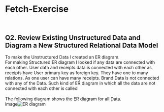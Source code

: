 # Fetch-Exercise <br/><br/>

## Q2. Review Existing Unstructured Data and Diagram a New Structured Relational Data Model <br/>

To make the Unstructured Data I created an ER diagram. <br/>
For making Structured ER diagram I looked if any data are connected with each other. User data and receipts data is connected with each other as receipts have User primary key as foreign key.  They have one to many relations. As one user can have many receipts. Brand Data is not connected with any of the Data. Such kind of ER diagram in which all the data are not connected with each other is called  <br/><br/>
The following diagram shows the ER diagram for all Data.<br/>
image![ER diagram](Fetch-Exercise/Digram1.jpg)




